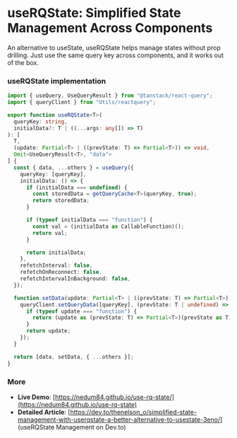 # useRQState: Simplified State Management Across Components

An alternative to useState, useRQState helps manage states without prop drilling. Just use the same query key across components, and it works out of the box.

### useRQState implementation

```typescript
import { useQuery, UseQueryResult } from "@tanstack/react-query";
import { queryClient } from "Utils/reactquery";

export function useRQState<T>(
  queryKey: string,
  initialData?: T | ((...args: any[]) => T)
): [
  T,
  (update: Partial<T> | ((prevState: T) => Partial<T>)) => void,
  Omit<UseQueryResult<T>, "data">
] {
  const { data, ...others } = useQuery({
    queryKey: [queryKey],
    initialData: () => {
      if (initialData === undefined) {
        const storedData = getQueryCache<T>(queryKey, true);
        return storedData;
      }

      if (typeof initialData === "function") {
        const val = (initialData as CallableFunction)();
        return val;
      }

      return initialData;
    },
    refetchInterval: false,
    refetchOnReconnect: false,
    refetchIntervalInBackground: false,
  });

  function setData(update: Partial<T> | ((prevState: T) => Partial<T>)) {
    queryClient.setQueryData([queryKey], (prevState: T | undefined) => {
      if (typeof update === "function") {
        return (update as (prevState: T) => Partial<T>)(prevState as T);
      }
      return update;
    });
  }

  return [data, setData, { ...others }];
}
```

### More

- **Live Demo**: [https://nedum84.github.io/use-rq-state/](https://nedum84.github.io/use-rq-state)
- **Detailed Article**: [https://dev.to/thenelson_o/simplified-state-management-with-userqstate-a-better-alternative-to-usestate-3eno/] (useRQState Management on Dev.to)
